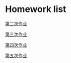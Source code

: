 # Homework list
[第二次作业](https://github.com/Steve-42/compuational_physics_N2014301020077/blob/master/homework2.md)

[第三次作业](https://github.com/Steve-42/compuational_physics_N2014301020077/blob/master/Homework3/homework3.md)

[第四次作业](https://github.com/Steve-42/compuational_physics_N2014301020077/blob/master/Homework4/homework4.md)

[第五次作业](https://github.com/Steve-42/compuational_physics_N2014301020077/blob/master/Homework5/readme.md)
